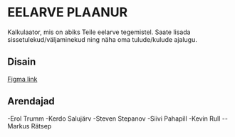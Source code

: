 # EELARVE PLAANUR

Kalkulaator, mis on abiks Teile eelarve tegemistel. Saate lisada sissetulekud/väljaminekud ning näha oma tulude/kulude ajalugu.

## Disain

[Figma link](https://www.figma.com/file/J8dmu3VPZsOUlB1Kuz6dPc/Kalkulaator?node-id=0%3A1)

## Arendajad
-Erol Trumm
-Kerdo Salujärv
-Steven Stepanov
-Siivi Pahapill
-Kevin Rull
--Markus Rätsep
